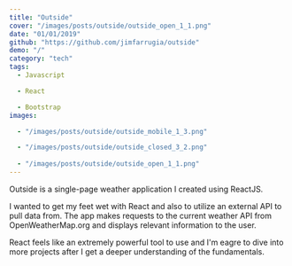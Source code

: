 ```yaml
---
title: "Outside"
cover: "/images/posts/outside/outside_open_1_1.png"
date: "01/01/2019"
github: "https://github.com/jimfarrugia/outside"
demo: "/"
category: "tech"
tags:
  - Javascript

  - React

  - Bootstrap
images:

  - "/images/posts/outside/outside_mobile_1_3.png"

  - "/images/posts/outside/outside_closed_3_2.png"
  
  - "/images/posts/outside/outside_open_1_1.png"
---
```


Outside is a single-page weather application I created using ReactJS.

I wanted to get my feet wet with React and also to utilize an external API to pull data from. The app makes requests to the current weather API from OpenWeatherMap.org and displays relevant information to the user.

React feels like an extremely powerful tool to use and I'm eagre to dive into more projects after I get a deeper understanding of the fundamentals.
